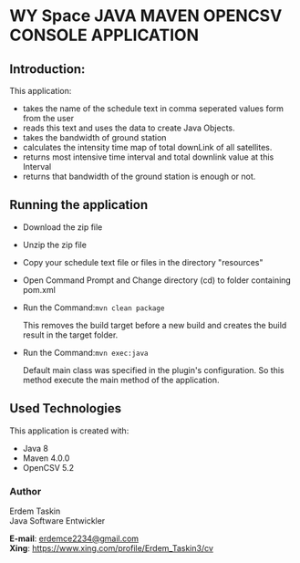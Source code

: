# WY Space JAVA MAVEN OPENCSV CONSOLE APPLICATION
## Introduction:
This application:
  * takes the name of the schedule text in comma seperated values form from the user
  * reads this text and uses the data to create Java Objects.
  * takes the bandwidth of ground station
  * calculates the intensity time map of total downLink of all satellites.
  * returns most intensive time interval and total downlink value at this Interval
  * returns that bandwidth of the ground station is enough or not.


## Running the application
* 	Download the zip file
* 	Unzip the zip file
*   Copy your schedule text file or files in the directory "resources"
* 	Open Command Prompt and Change directory (cd) to folder containing pom.xml
* 	Run the Command:```mvn clean package```
    
    This removes the build target before a new build and creates the build result in the target folder.

* 	Run the Command:```mvn exec:java```
    
    Default main class was specified in the plugin's configuration. So this method execute the main method of the          application.

## Used Technologies
This application is created with:
* Java 8
* Maven 4.0.0
* OpenCSV 5.2

### Author

Erdem Taskin  
Java Software Entwickler  

**E-mail**: erdemce2234@gmail.com  
**Xing**: https://www.xing.com/profile/Erdem_Taskin3/cv
